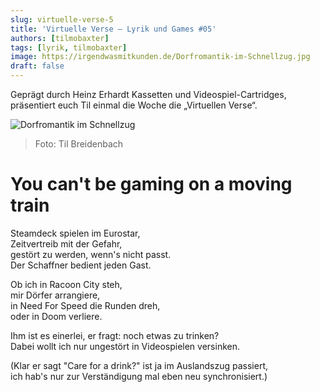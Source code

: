 ```yaml
---
slug: virtuelle-verse-5
title: 'Virtuelle Verse – Lyrik und Games #05'
authors: [tilmobaxter]
tags: [lyrik, tilmobaxter]
image: https://irgendwasmitkunden.de/Dorfromantik-im-Schnellzug.jpg
draft: false
---
```


Geprägt durch Heinz Erhardt Kassetten und Videospiel-Cartridges, präsentiert euch Til einmal die Woche die „Virtuellen Verse“.
<!--truncate-->

![Dorfromantik im Schnellzug](https://irgendwasmitkunden.de/Dorfromantik-im-Schnellzug.jpg)
> Foto: Til Breidenbach

# You can't be gaming on a moving train

Steamdeck spielen im Eurostar, <br/>
Zeitvertreib mit der Gefahr, <br/>
gestört zu werden, wenn's nicht passt. <br/>
Der Schaffner bedient jeden Gast. <br/>

Ob ich in Racoon City steh, <br/>
mir Dörfer arrangiere, <br/>
in Need For Speed die Runden dreh, <br/>
oder in Doom verliere. <br/>

Ihm ist es einerlei, er fragt: noch etwas zu trinken? <br/>
Dabei wollt ich nur ungestört in Videospielen versinken. <br/>

(Klar er sagt "Care for a drink?" ist ja im Auslandszug passiert, <br/>
ich hab's nur zur Verständigung mal eben neu synchronisiert.) <br/>
